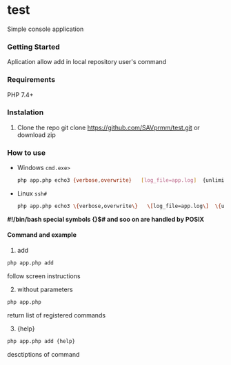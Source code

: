 # test
Simple console application

### Getting Started
Aplication allow add in local repository user's command

### Requirements
PHP 7.4+

### Instalation

1. Clone the repo
git clone https://github.com/SAVprmm/test.git
or
download zip

### How to use

* Windows `cmd.exe>`
  ```sh
  php app.php echo3 {verbose,overwrite}   [log_file=app.log]  {unlimited} [methods={create,update,delete}]   [paginate=50] {log}
  ```
  
* Linux `ssh#`
  ```sh
  php app.php echo3 \{verbose,overwrite\}   \[log_file=app.log\]  \{unlimited\} \[methods=\{create,update,delete\}\]   \[paginate=50\] \{log\}
  ```
**#!/bin/bash special symbols {}[]()$# and soo on are handled by POSIX**

#### Command and example
1. add
  ```sh
  php app.php add
  ```
  follow screen instructions

2. without parameters
  ```sh
  php app.php
  ```
  return list of registered commands

3. {help}
  ```sh
  php app.php add {help}
  ```
  desctiptions of command
